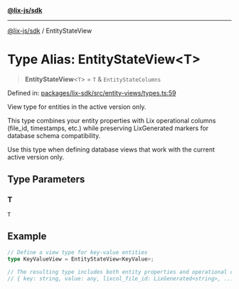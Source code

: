 [**@lix-js/sdk**](../README.md)

***

[@lix-js/sdk](../README.md) / EntityStateView

# Type Alias: EntityStateView\<T\>

> **EntityStateView**\<`T`\> = `T` & `EntityStateColumns`

Defined in: [packages/lix-sdk/src/entity-views/types.ts:59](https://github.com/opral/monorepo/blob/3025726c2bce8185b41ef0b1b2f7cc069ebcf2b0/packages/lix-sdk/src/entity-views/types.ts#L59)

View type for entities in the active version only.

This type combines your entity properties with Lix operational columns
(file_id, timestamps, etc.) while preserving LixGenerated markers for
database schema compatibility.

Use this type when defining database views that work with the current
active version only.

## Type Parameters

### T

`T`

## Example

```typescript
// Define a view type for key-value entities
type KeyValueView = EntityStateView<KeyValue>;

// The resulting type includes both entity properties and operational columns
// { key: string, value: any, lixcol_file_id: LixGenerated<string>, ... }
```
